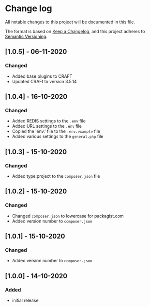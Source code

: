 # Change log
All notable changes to this project will be documented in this file.

The format is based on [Keep a Changelog](https://keepachangelog.com/en/1.0.0/),
and this project adheres to [Semantic Versioning](https://semver.org/spec/v2.0.0.html).

## [1.0.5] - 06-11-2020 
### Changed
- Added base plugins to CRAFT
- Updated CRAFt to version 3.5.14

## [1.0.4] - 16-10-2020 
### Changed
- Added REDIS settings to the `.env` file
- Added URL settings to the `.env` file
- Copied the 'env.' file to the `.env.example` file
- Added various settings to the `general.php` file

## [1.0.3] - 15-10-2020
### Changed
- Added type:project to the `composer.json` file

## [1.0.2] - 15-10-2020
### Changed
- Changed `composer.json` to lowercase for packagist.com
- Added version number to `composer.json`

## [1.0.1] - 15-10-2020
### Changed
- Added version number to `composer.json`

## [1.0.0] - 14-10-2020
### Added
- initial release